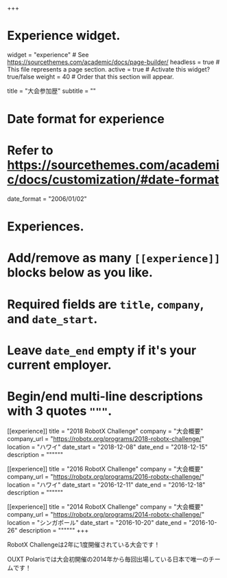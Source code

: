 +++
# Experience widget.
widget = "experience"  # See https://sourcethemes.com/academic/docs/page-builder/
headless = true  # This file represents a page section.
active = true  # Activate this widget? true/false
weight = 40  # Order that this section will appear.

title = "大会参加歴"
subtitle = ""

# Date format for experience
#   Refer to https://sourcethemes.com/academic/docs/customization/#date-format
date_format = "2006/01/02"

# Experiences.
#   Add/remove as many `[[experience]]` blocks below as you like.
#   Required fields are `title`, `company`, and `date_start`.
#   Leave `date_end` empty if it's your current employer.
#   Begin/end multi-line descriptions with 3 quotes `"""`.
[[experience]]
  title = "2018 RobotX Challenge"
  company = "大会概要"
  company_url = "https://robotx.org/programs/2018-robotx-challenge/"
  location = "ハワイ"
  date_start = "2018-12-08"
  date_end = "2018-12-15"
  description = """"""

[[experience]]
  title = "2016 RobotX Challenge"
  company = "大会概要"
  company_url = "https://robotx.org/programs/2016-robotx-challenge/"
  location = "ハワイ"
  date_start = "2016-12-11"
  date_end = "2016-12-18"
  description = """"""

[[experience]]
  title = "2014 RobotX Challenge"
  company = "大会概要"
  company_url = "https://robotx.org/programs/2014-robotx-challenge/"
  location = "シンガポール"
  date_start = "2016-10-20"
  date_end = "2016-10-26"
  description = """"""
+++

RobotX Challengeは2年に1度開催されている大会です！

OUXT Polarisでは大会初開催の2014年から毎回出場している日本で唯一のチームです！